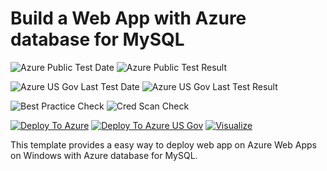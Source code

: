 # Build a Web App with Azure database for MySQL

![Azure Public Test Date](https://azurequickstartsservice.blob.core.windows.net/badges/101-webapp-managed-mysql/PublicLastTestDate.svg)
![Azure Public Test Result](https://azurequickstartsservice.blob.core.windows.net/badges/101-webapp-managed-mysql/PublicDeployment.svg)

![Azure US Gov Last Test Date](https://azurequickstartsservice.blob.core.windows.net/badges/101-webapp-managed-mysql/FairfaxLastTestDate.svg)
![Azure US Gov Last Test Result](https://azurequickstartsservice.blob.core.windows.net/badges/101-webapp-managed-mysql/FairfaxDeployment.svg)

![Best Practice Check](https://azurequickstartsservice.blob.core.windows.net/badges/101-webapp-managed-mysql/BestPracticeResult.svg)
![Cred Scan Check](https://azurequickstartsservice.blob.core.windows.net/badges/101-webapp-managed-mysql/CredScanResult.svg)

[![Deploy To Azure](https://raw.githubusercontent.com/fathym-it/azure-quickstart-templates/master/1-CONTRIBUTION-GUIDE/images/deploytoazure.svg?sanitize=true)](https://portal.azure.com/#create/Microsoft.Template/uri/https%3A%2F%2Fraw.githubusercontent.com%2Ffathym-it%2Fazure-quickstart-templates%2Fmaster%2F101-webapp-managed-mysql%2Fazuredeploy.json)
[![Deploy To Azure US Gov](https://raw.githubusercontent.com/fathym-it/azure-quickstart-templates/master/1-CONTRIBUTION-GUIDE/images/deploytoazuregov.svg?sanitize=true)](https://portal.azure.us/#create/Microsoft.Template/uri/https%3A%2F%2Fraw.githubusercontent.com%2Ffathym-it%2Fazure-quickstart-templates%2Fmaster%2F101-webapp-managed-mysql%2Fazuredeploy.json)
[![Visualize](https://raw.githubusercontent.com/fathym-it/azure-quickstart-templates/master/1-CONTRIBUTION-GUIDE/images/visualizebutton.svg?sanitize=true)](http://armviz.io/#/?load=https%3A%2F%2Fraw.githubusercontent.com%2Ffathym-it%2Fazure-quickstart-templates%2Fmaster%2F101-webapp-managed-mysql%2Fazuredeploy.json)  

This template provides a easy way to deploy web app on Azure Web Apps on Windows with Azure database for MySQL.